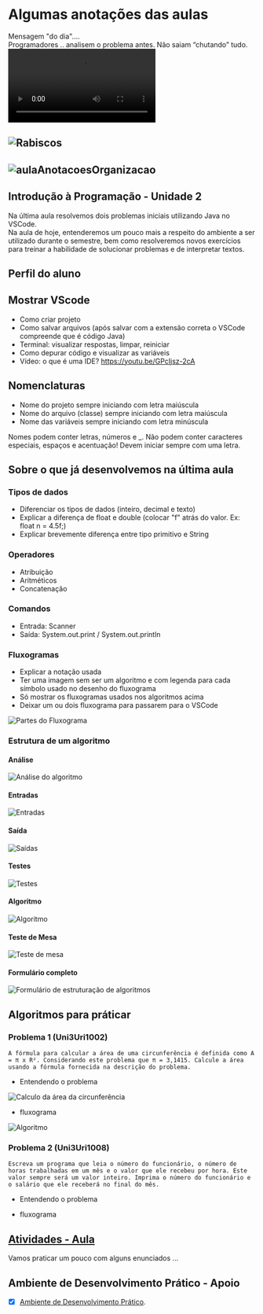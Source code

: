 <!--  FIXME:
### [Aula_04](Unidade2/aula.md#Aula_04 "	28-02-2022	segunda	")	28-02-2022	segunda
### [Aula_05](Unidade2/aula.md#Aula_05 "	02-03-2022	quarta		02-03-2022	quarta
### [Aula_06](Unidade2/aula.md#Aula_06 "	02-03-2022	quarta	")	02-03-2022	quarta
-->

# Algumas anotações das aulas  

Mensagem "do dia"....  
    Programadores .. analisem o problema antes.  Não saiam “chutando” tudo.  
![programador](imgs/programador.mov "programador")  

## ![Rabiscos](aula.drawio.svg)  

## ![aulaAnotacoesOrganizacao](aulaAnotacoesOrganizacao.drawio.svg)  

## Introdução à Programação - Unidade 2  

Na última aula resolvemos dois problemas iniciais utilizando Java no VSCode.  
Na aula de hoje, entenderemos um pouco mais a respeito do ambiente a ser utilizado durante o semestre, bem como resolveremos novos exercícios para treinar a habilidade de solucionar problemas e de interpretar textos.  

## Perfil do aluno  

<!--
Favor responder o [formulário](<https://forms.office.com/Pages/ResponsePage.aspx?id=KiItDNrscEuWCqzvbO0wUln0WMIdJTRDgdaFzW1RRxdUNVdPVUJHVzUwVk9LOVNLVkQxQVo0SEE1Ui4u> "formulário de perfil") para que possamos conhecer melhor o seu perfil.  
-->

## Mostrar VScode  

- Como criar projeto  
- Como salvar arquivos (após salvar com a extensão correta o VSCode compreende que é código Java)  
- Terminal: visualizar respostas, limpar, reiniciar  
- Como depurar código e visualizar as variáveis  
- Vídeo: o que é uma IDE? <https://youtu.be/GPcIjsz-2cA>  

## Nomenclaturas  

- Nome do projeto sempre iniciando com letra maiúscula  
- Nome do arquivo (classe) sempre iniciando com letra maiúscula  
- Nome das variáveis sempre iniciando com letra minúscula  

Nomes podem conter letras, números e _. Não podem conter caracteres especiais, espaços e acentuação! Devem iniciar sempre com uma letra.  

## Sobre o que já desenvolvemos na última aula  

### Tipos de dados  

- Diferenciar os tipos de dados (inteiro, decimal e texto)  
- Explicar a diferença de float e double (colocar "f" atrás do valor. Ex: float n = 4.5f;)  
- Explicar brevemente diferença entre tipo primitivo e String  

### Operadores  

- Atribuição  
- Aritméticos  
- Concatenação  
  
### Comandos  

- Entrada: Scanner  
- Saída: System.out.print / System.out.println  

### Fluxogramas  

- Explicar a notação usada  
- Ter uma imagem sem ser um algoritmo e com legenda para cada símbolo usado no desenho do fluxograma  
- Só mostrar os fluxogramas usados nos algoritmos acima  
- Deixar um ou dois fluxograma para passarem para o VSCode  

![Partes do Fluxograma](imgs/fluxogramaLegenda.png "Partes do Fluxograma")  

### Estrutura de um algoritmo  

#### Análise  

![Análise do algoritmo](imgs/formularioAnalise.png "Análise do algoritmo")  

#### Entradas

![Entradas](imgs/formularioEntradas.png "Entradas")  

#### Saída  

![Saídas](imgs/formularioSaida.png "Saídas")  

#### Testes  

![Testes](imgs/formularioTestes.png "Testes")  

#### Algoritmo  

![Algoritmo](imgs/Uni3Uri1001.svg "Algoritmo")  

#### Teste de Mesa  

![Teste de mesa](imgs/formularioTesteMesa.png "Teste de Mesa")  

#### Formulário completo  

![Formulário de estruturação de algoritmos](imgs/formularioDois.png "Formulário completo de estruturação de algoritmos")  

## Algoritmos para práticar  

### Problema 1 (Uni3Uri1002)  

    A fórmula para calcular a área de uma circunferência é definida como A = π x R². Considerando este problema que π = 3,1415. Calcule a área usando a fórmula fornecida na descrição do problema.  

- Entendendo o problema  
  
![Calculo da área da circunferência](imgs/Uni3Uri1002.png "Calculo da área da circunferência")  

- fluxograma  
  
![Algoritmo](imgs/Uni3Uri1002.svg "Algoritmo")  

### Problema 2 (Uni3Uri1008)  

    Escreva um programa que leia o número do funcionário, o número de horas trabalhadas em um mês e o valor que ele recebeu por hora. Este valor sempre será um valor inteiro. Imprima o número do funcionário e o salário que ele receberá no final do mês.  

- Entendendo o problema  
  
- fluxograma  

## [Atividades - Aula](atividadeAula.md "Atividades - Aula")  

Vamos praticar um pouco com alguns enunciados ...  

## Ambiente de Desenvolvimento Prático - Apoio

- [x] [Ambiente de Desenvolvimento Prático](../Unidade1/IDE.md "Ambiente de Desenvolvimento Prático").  
